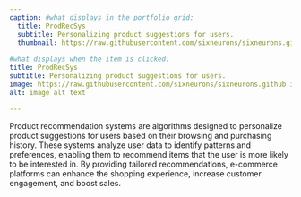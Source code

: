 ```yaml
---
caption: #what displays in the portfolio grid:
  title: ProdRecSys
  subtitle: Personalizing product suggestions for users.
  thumbnail: https://raw.githubusercontent.com/sixneurons/sixneurons.github.io/master/assets/img/portfolio/st%20(1).jpg
  
#what displays when the item is clicked:
title: ProdRecSys
subtitle: Personalizing product suggestions for users.
image: https://raw.githubusercontent.com/sixneurons/sixneurons.github.io/master/assets/img/portfolio/st%20(1).jpg
alt: image alt text

---
```


Product recommendation systems are algorithms designed to personalize product suggestions for users based on their browsing and purchasing history. These systems analyze user data to identify patterns and preferences, enabling them to recommend items that the user is more likely to be interested in. By providing tailored recommendations, e-commerce platforms can enhance the shopping experience, increase customer engagement, and boost sales.
